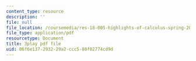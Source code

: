 ```yaml
---
content_type: resource
description: ''
file: null
file_location: /coursemedia/res-18-005-highlights-of-calculus-spring-2010/06f6e137293229a2ccc588f02774cd9d_U0xlKuFqCuI.pdf
file_type: application/pdf
resourcetype: Document
title: 3play pdf file
uid: 06f6e137-2932-29a2-ccc5-88f02774cd9d
---
```

